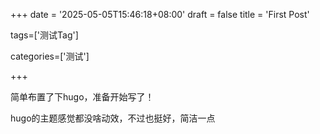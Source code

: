 +++
date = '2025-05-05T15:46:18+08:00'
draft = false
title = 'First Post'

tags=['测试Tag']

categories=['测试']

+++



简单布置了下hugo，准备开始写了！



hugo的主题感觉都没啥动效，不过也挺好，简洁一点

